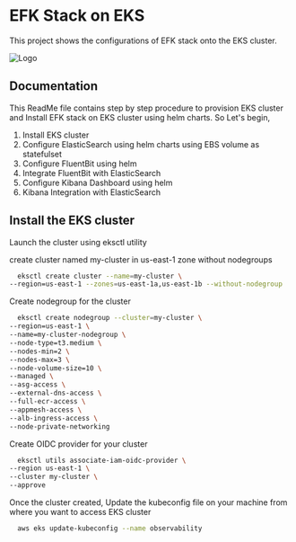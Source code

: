 
# EFK Stack on EKS

This project shows the configurations of EFK stack onto the EKS cluster.
 


![Logo](https://imgs.search.brave.com/7HRiScvUDVmqEKCLYaHvAE0_PqH7vA039HNdcAYO8_M/rs:fit:500:0:0:0/g:ce/aHR0cHM6Ly9kZXZv/cHNjdWJlLmNvbS9j/b250ZW50L2ltYWdl/cy8yMDI1LzAzL2lt/YWdlLTctNTYucG5n)


## Documentation

This ReadMe file contains step by step procedure to provision EKS cluster and Install EFK stack on EKS cluster using helm charts.
So Let's begin,

  1. Install EKS cluster
  2. Configure ElasticSearch using helm charts using EBS volume as statefulset
  3. Configure FluentBit using helm
  4. Integrate FluentBit with ElasticSearch
  4. Configure Kibana Dashboard using helm
  5. Kibana Integration with ElasticSearch




## Install the EKS cluster 

Launch the cluster using eksctl utility

create cluster named my-cluster in us-east-1 zone without nodegroups

```bash
  eksctl create cluster --name=my-cluster \
--region=us-east-1 --zones=us-east-1a,us-east-1b --without-nodegroup
```

Create nodegroup for the cluster

```bash
  eksctl create nodegroup --cluster=my-cluster \
--region=us-east-1 \
--name=my-cluster-nodegroup \
--node-type=t3.medium \
--nodes-min=2 \
--nodes-max=3 \
--node-volume-size=10 \
--managed \
--asg-access \
--external-dns-access \
--full-ecr-access \
--appmesh-access \
--alb-ingress-access \
--node-private-networking
```

Create OIDC provider for your cluster

```bash
  eksctl utils associate-iam-oidc-provider \
--region us-east-1 \
--cluster my-cluster \
--approve
```

Once the cluster created, Update the kubeconfig file on your machine from where you want to access EKS cluster

```bash
  aws eks update-kubeconfig --name observability
```

